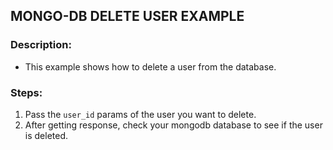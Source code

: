 ## MONGO-DB DELETE USER EXAMPLE

### Description:
- This example shows how to delete a user from the database.

### Steps:
1. Pass the ```user_id``` params of the user you want to delete.
2. After getting response, check your mongodb database to see if the user is deleted.
